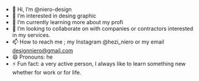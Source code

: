 - 👋 Hi, I’m @niero-design
- 👀 I’m interested in desing graphic
- 🌱 I’m currently learning more about my profi
- 💞️ I’m looking to collaborate on with companies or contractors interested in my services. 
- 📫 How to reach me ; my Instagram @hezi_niero or my email designniero@gmail.com
- 😄 Pronouns: he
- ⚡ Fun fact: a very active person, I always like to learn something new whether for work or for life.

<!---
niero-design/niero-design is a ✨ special ✨ repository because its `README.md` (this file) appears on your GitHub profile.
You can click the Preview link to take a look at your changes.
--->
